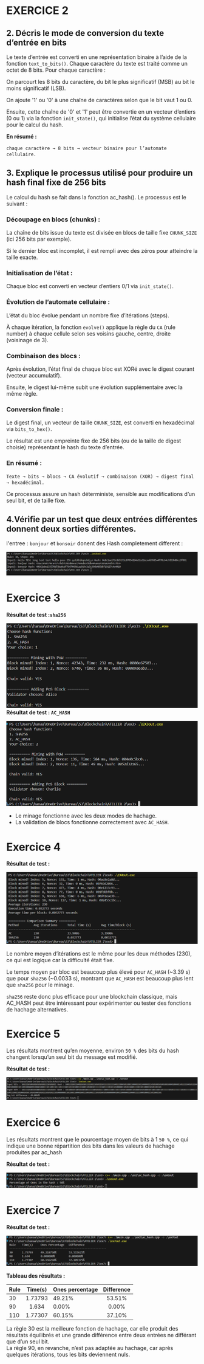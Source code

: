 # EXERCICE 2
## 2. Décris le mode de conversion du texte d’entrée en bits

Le texte d’entrée est converti en une représentation binaire à l’aide de la fonction `text_to_bits()`. Chaque caractère du texte est traité comme un octet de 8 bits. Pour chaque caractère :

On parcourt les 8 bits du caractère, du bit le plus significatif (MSB) au bit le moins significatif (LSB).

On ajoute '1' ou '0' à une chaîne de caractères selon que le bit vaut 1 ou 0.

Ensuite, cette chaîne de '0' et '1' peut être convertie en un vecteur d’entiers (0 ou 1) via la fonction `init_state()`, qui initialise l’état du système cellulaire pour le calcul du hash.

__En résumé :__
```
chaque caractère → 8 bits → vecteur binaire pour l’automate cellulaire.
```

## 3. Explique le processus utilisé pour produire un hash final fixe de 256 bits
Le calcul du hash se fait dans la fonction ac_hash(). Le processus est le suivant :

### Découpage en blocs (chunks) :

La chaîne de bits issue du texte est divisée en blocs de taille fixe `CHUNK_SIZE` (ici 256 bits par exemple).

Si le dernier bloc est incomplet, il est rempli avec des zéros pour atteindre la taille exacte.

### Initialisation de l’état :

Chaque bloc est converti en vecteur d’entiers 0/1 via `init_state()`.

### Évolution de l’automate cellulaire :

L’état du bloc évolue pendant un nombre fixe d’itérations (steps).

À chaque itération, la fonction `evolve()` applique la règle du `CA` (rule number) à chaque cellule selon ses voisins gauche, centre, droite (voisinage de 3).

### Combinaison des blocs :

Après évolution, l’état final de chaque bloc est XORé avec le digest courant (vecteur accumulatif).

Ensuite, le digest lui-même subit une évolution supplémentaire avec la même règle.

### Conversion finale :

Le digest final, un vecteur de taille `CHUNK_SIZE`, est converti en hexadécimal via `bits_to_hex()`.

Le résultat est une empreinte fixe de 256 bits (ou de la taille de digest choisie) représentant le hash du texte d’entrée.

### En résumé :
```
Texte → bits → blocs → CA évolutif → combinaison (XOR) → digest final → hexadécimal.
```

Ce processus assure un hash déterministe, sensible aux modifications d’un seul bit, et de taille fixe.

## 4.Vérifie par un test que deux entrées différentes donnent deux sorties différentes.

l'entree : `bonjour` et `bonsoir` donent des Hash completement different :

![This is an alt text.](images/ex2.png "This is a sample image.")
# Exercice 3
**Résultat de test :`sha256`**  

![This is an alt text.](images/ex3_sha256.png "This is a sample image.")
**Résultat de test : `AC_HASH`**  

![This is an alt text.](images/EX3_ac_hash.png "This is a sample image.")

- Le minage fonctionne avec les deux modes de hachage.
- La validation de blocs fonctionne correctement avec `AC_HASH`.


# Exercice 4
**Résultat de test :**  

![This is an alt text.](images/ex4.png "This is a sample image.")

Le nombre moyen d’itérations est le même pour les deux méthodes (230), ce qui est logique car la difficulté était fixe.

Le temps moyen par bloc est beaucoup plus élevé pour `AC_HASH` (~3.39 s) que pour `sha256` (~0.0033 s), montrant que `AC_HASH` est beaucoup plus lent que `sha256` pour le minage.

`sha256` reste donc plus efficace pour une blockchain classique, mais AC_HASH peut être intéressant pour expérimenter ou tester des fonctions de hachage alternatives.

# Exercice 5
Les résultats montrent qu’en moyenne, environ `50 %` des bits du hash changent lorsqu’un seul bit du message est modifié.

**Résultat de test :**  

![This is an alt text.](images/ex5.png "This is a sample image.")

# Exercice 6 

Les résultats montrent que le pourcentage moyen de bits à 1  `50 %`, ce qui indique une bonne répartition des bits dans les valeurs de hachage produites par ac_hash

**Résultat de test :**  

![This is an alt text.](images/ex6.png "This is a sample image.")


# Exercice 7 

**Résultat de test :**  

![This is an alt text.](images/ex7.png "This is a sample image.")


**Tableau des résultats :**

|  Rule   | Time(s) | Ones percentage | Difference |
| --------- |:--------------:| -------------- |:------------------:|
|30         |1.73793             |49.21%         |53.51%             |
|90     |1.634             |0.00%       |0.00%          |
|110     |1.77307             |60.15%        |37.10%          |


La règle 30 est la meilleure fonction de hachage, car elle produit des résultats équilibrés et une grande différence entre deux entrées ne différant que d’un seul bit.\
La règle 90, en revanche, n’est pas adaptée au hachage, car après quelques itérations, tous les bits deviennent nuls.



